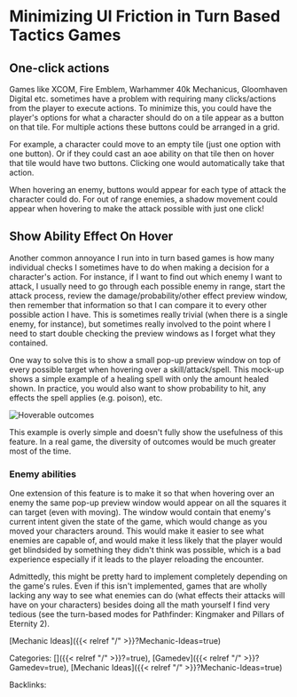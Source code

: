 # Minimizing UI Friction in Turn Based Tactics Games

## One-click actions

Games like XCOM, Fire Emblem, Warhammer 40k Mechanicus, Gloomhaven Digital etc.
sometimes have a problem with requiring many clicks/actions from the player to
execute actions.  To minimize this, you could have the player's options for
what a character should do on a tile appear as a button on that tile. For
multiple actions these buttons could be arranged in a grid.

For example, a character could move to an empty tile (just one option with one
button).  Or if they could cast an aoe ability on that tile then on hover that
tile would have two buttons.  Clicking one would automatically take that
action.

When hovering an enemy, buttons would appear for each type of attack the
character could do.  For out of range enemies, a shadow movement could appear
when hovering to make the attack possible with just one click!

## Show Ability Effect On Hover

Another common annoyance I run into in turn based games is how many individual
checks I sometimes have to do when making a decision for a character's action.
For instance, if I want to find out which enemy I want to attack, I usually need
to go through each possible enemy in range, start the attack process, review the
damage/probability/other effect preview window, then remember that information so that I
can compare it to every other possible action I have.  This is sometimes really
trivial (when there is a single enemy, for instance), but sometimes really involved
to the point where I need to start double checking the preview windows as I forget
what they contained.

One way to solve this is to show a small pop-up preview window on top of every
possible target when hovering over a skill/attack/spell. This mock-up shows a simple
example of a healing spell with only the amount healed shown.  In practice, you would
also want to show probability to hit, any effects the spell applies (e.g. poison), etc.

![Hoverable outcomes](/docs/gamedev/mechanic-ideas/hoverable-outcomes-healing.png)

This example is overly simple and doesn't fully show the usefulness of this feature. In
a real game, the diversity of outcomes would be much greater most of the time.

### Enemy abilities

One extension of this feature is to make it so that when hovering over an enemy the same
pop-up preview window would appear on all the squares it can target (even with moving).
The window would contain that enemy's current intent given the state of the game, which
would change as you moved your characters around.  This would make it easier to see what
enemies are capable of, and would make it less likely that the player would get blindsided
by something they didn't think was possible, which is a bad experience especially if it leads
to the player reloading the encounter.

Admittedly, this might be pretty hard to implement completely depending on the game's rules.
Even if this isn't implemented, games that are wholly lacking any way to see what enemies can
do (what effects their attacks will have on your characters) besides doing all the math yourself
I find very tedious (see the turn-based modes for Pathfinder: Kingmaker and Pillars of Eternity 2).








[Mechanic Ideas]({{< relref "/" >}}?Mechanic-Ideas=true)


Categories: []({{< relref "/" >}}?=true),
[Gamedev]({{< relref "/" >}}?Gamedev=true),
[Mechanic Ideas]({{< relref "/" >}}?Mechanic-Ideas=true)

Backlinks: 